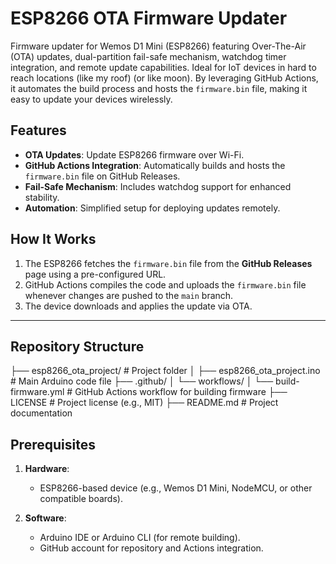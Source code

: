 # ESP8266 OTA Firmware Updater

Firmware updater for Wemos D1 Mini (ESP8266) featuring Over-The-Air (OTA) updates, dual-partition fail-safe mechanism, watchdog timer integration, and remote update capabilities. 
Ideal for IoT devices in hard to reach locations (like my roof) (or like moon).
By leveraging GitHub Actions, it automates the build process and hosts the `firmware.bin` file, making it easy to update your devices wirelessly.


## Features

- **OTA Updates**: Update ESP8266 firmware over Wi-Fi.
- **GitHub Actions Integration**: Automatically builds and hosts the `firmware.bin` file on GitHub Releases.
- **Fail-Safe Mechanism**: Includes watchdog support for enhanced stability.
- **Automation**: Simplified setup for deploying updates remotely.


## How It Works

1. The ESP8266 fetches the `firmware.bin` file from the **GitHub Releases** page using a pre-configured URL.
2. GitHub Actions compiles the code and uploads the `firmware.bin` file whenever changes are pushed to the `main` branch.
3. The device downloads and applies the update via OTA.

---

## Repository Structure
├── esp8266_ota_project/ # Project folder │ ├── esp8266_ota_project.ino # Main Arduino code file ├── .github/ │ └── workflows/ │ └── build-firmware.yml # GitHub Actions workflow for building firmware ├── LICENSE # Project license (e.g., MIT) ├── README.md # Project documentation


## Prerequisites

1. **Hardware**:
   - ESP8266-based device (e.g., Wemos D1 Mini, NodeMCU, or other compatible boards).

2. **Software**:
   - Arduino IDE or Arduino CLI (for remote building).
   - GitHub account for repository and Actions integration.
